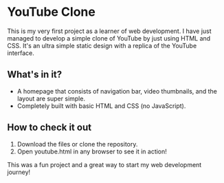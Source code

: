 # YouTube Clone  

This is my very first project as a learner of web development. I have just managed to develop a simple clone of YouTube by just using HTML and CSS. It's an ultra simple static design with a replica of the YouTube interface.  

## What's in it?  
- A homepage that consists of navigation bar, video thumbnails, and the layout are super simple.
- Completely built with basic HTML and CSS (no JavaScript). 

## How to check it out
1. Download the files or clone the repository.
2. Open youtube.html in any browser to see it in action!  


This was a fun project and a great way to start my web development journey!